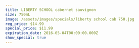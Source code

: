 ```yaml
---
title: LIBERTY SCHOOL cabernet sauvignon
size: 750mL
image: /assets/images/specials/liberty school cab 750.jpg
reg_price: $14.99
special_price: $11.99
expiration_date: 2016-05-04T00:00:00.000Z
show_special: true
---
```



